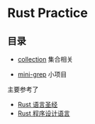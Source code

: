 # Rust Practice

## 目录

- [collection](./src/collection) 集合相关

- [mini-grep](https://github.com/wastill/mini-grep) 小项目


主要参考了 
- [Rust 语言圣经](https://course.rs/about-book.html)
- [Rust 程序设计语言](https://doc.rust-lang.org/book/title-page.html)
